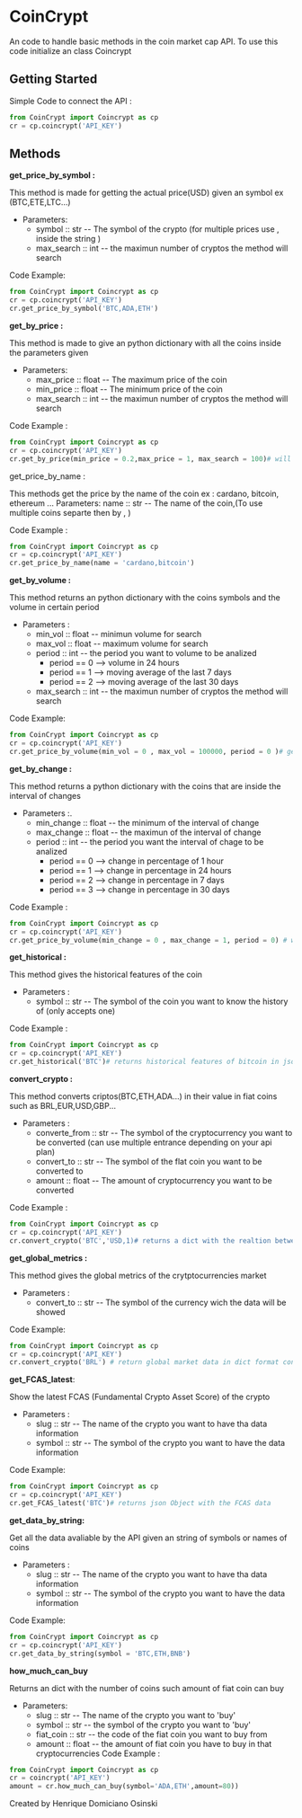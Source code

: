 # CoinCrypt

An code to handle basic methods in the coin market cap API.
To use this code initialize an class Coincrypt

## Getting Started 

Simple Code to connect the API :
```python
from CoinCrypt import Coincrypt as cp
cr = cp.coincrypt('API_KEY')
```
## Methods

**get_price_by_symbol :** 

This method is made for getting the actual price(USD) given an symbol ex (BTC,ETE,LTC...)
- Parameters:
    - symbol :: str -- The symbol of the crypto (for multiple prices use , inside the string )
    - max_search :: int -- the maximun number of cryptos the method will search

Code Example:
```python
from CoinCrypt import Coincrypt as cp
cr = cp.coincrypt('API_KEY')
cr.get_price_by_symbol('BTC,ADA,ETH')
```

**get_by_price :**

This method is made to give an python dictionary with all the coins inside the parameters given
- Parameters:
    - max_price :: float -- The maximum price of the coin
    - min_price :: float -- The minimum price of the coin
    - max_search :: int -- the maximun number of cryptos the method will search

Code Example : 
```python
from CoinCrypt import Coincrypt as cp
cr = cp.coincrypt('API_KEY')
cr.get_by_price(min_price = 0.2,max_price = 1, max_search = 100)# will return a python dict with the coins inside this values  
```

get_price_by_name : 

This methods get the price by the name of the coin ex : cardano, bitcoin, ethereum ...
    Parameters:
    name :: str -- The name of the coin,(To use multiple coins separte then by , )

Code Example : 
```python
from CoinCrypt import Coincrypt as cp
cr = cp.coincrypt('API_KEY')
cr.get_price_by_name(name = 'cardano,bitcoin')
```
**get_by_volume :** 
    
This method returns an python dictionary with the coins symbols and the volume in certain period 
- Parameters :
    - min_vol :: float -- minimun volume for search
    - max_vol :: float -- maximum volume for search
    - period :: int -- the period you want to volume to be analized
        - period == 0 --> volume in 24 hours
        - period == 1 --> moving average of the last 7 days 
        - period == 2 --> moving average of the last 30 days 
    - max_search :: int -- the maximun number of cryptos the method will search  

Code Example:
```python
from CoinCrypt import Coincrypt as cp
cr = cp.coincrypt('API_KEY')
cr.get_price_by_volume(min_vol = 0 , max_vol = 100000, period = 0 )# get all the coins with the volume of 0 to 100000 in 24 hours in a dict with vol 
```

**get_by_change :**
       
This method returns a python dictionary with the coins that are inside the interval of changes 
- Parameters :.
    - min_change :: float -- the minimum of the interval of change
    - max_change :: float -- the maximun of the interval of change
    - period :: int -- the period you want the interval of chage to be analized
        - period == 0 --> change in percentage of 1 hour
        - period == 1 --> change in percentage in 24 hours 
        - period == 2 --> change in percentage in 7 days
        - period == 3 --> change in percentage in 30 days  

Code Example : 
```python
from CoinCrypt import Coincrypt as cp
cr = cp.coincrypt('API_KEY')
cr.get_price_by_volume(min_change = 0 , max_change = 1, period = 0) # will return a dict with all coins with the variation between 0 and 1 in 1 hour  
```
**get_historical :** 
    
This method gives the historical features of the coin 
- Parameters : 
    - symbol :: str -- The symbol of the coin you want to know the history of (only accepts one)

Code Example : 
```python
from CoinCrypt import Coincrypt as cp
cr = cp.coincrypt('API_KEY')
cr.get_historical('BTC')# returns historical features of bitcoin in json Object
```

**convert_crypto :** 

This method converts criptos(BTC,ETH,ADA...) in their value in fiat coins such as BRL,EUR,USD,GBP...
- Parameters : 
    - converte_from :: str -- The symbol of the cryptocurrency you want to be converted (can use multiple entrance depending on your api plan) 
    - convert_to :: str -- The symbol of the flat coin you want to be converted to 
    - amount :: float -- The amount of cryptocurrency you want to be converted 
        
Code Example : 
```python
from CoinCrypt import Coincrypt as cp
cr = cp.coincrypt('API_KEY')
cr.convert_crypto('BTC','USD,1)# returns a dict with the realtion between USD and the price of 1 bitcoin
```
**get_global_metrics :** 

This method gives the global metrics of the crytptocurrencies market 
- Parameters :
    - convert_to :: str -- The symbol of the currency wich the data will be showed 

Code Example:
```python    
from CoinCrypt import Coincrypt as cp
cr = cp.coincrypt('API_KEY')
cr.convert_crypto('BRL') # return global market data in dict format converted to BRL('Brazilian Real)
```
**get_FCAS_latest**:
    
Show the latest FCAS (Fundamental Crypto Asset Score) of the crypto
- Parameters : 
    - slug :: str -- The name of the crypto you want to have tha data information
    - symbol :: str -- The symbol of the crypto you want to have the data information

Code Example:

```python
from CoinCrypt import Coincrypt as cp
cr = cp.coincrypt('API_KEY')
cr.get_FCAS_latest('BTC')# returns json Object with the FCAS data 
```

**get_data_by_string:** 

Get all the data avaliable by the API given an string of symbols or names of coins
- Parameters :
    - slug :: str -- The name of the crypto you want to have tha data information
    - symbol :: str -- The symbol of the crypto you want to have the data information

Code Example:
```python
from CoinCrypt import Coincrypt as cp
cr = cp.coincrypt('API_KEY')
cr.get_data_by_string(symbol = 'BTC,ETH,BNB') 
```
**how_much_can_buy**

Returns an dict with the number of coins such amount of fiat coin can buy 
- Parameters: 
    - slug :: str -- The name of the crypto you want to 'buy'
    - symbol :: str -- the symbol of the crypto you want to 'buy'
    - fiat_coin :: str -- the code of the fiat coin you want to buy from 
    - amount :: float -- the amount of fiat coin you have to buy in that cryptocurrencies
Code Example : 
```python
from CoinCrypt import Coincrypt as cp
cr = coincrypt('API_KEY') 
amount = cr.how_much_can_buy(symbol='ADA,ETH',amount=80))    
```



Created by Henrique Domiciano Osinski